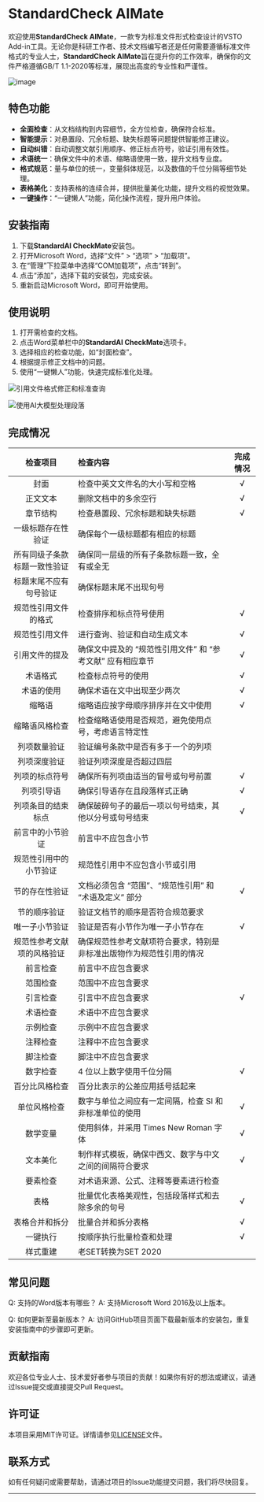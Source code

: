 # StandardCheck AIMate

欢迎使用**StandardCheck AIMate**，一款专为标准文件形式检查设计的VSTO Add-in工具。无论你是科研工作者、技术文档编写者还是任何需要遵循标准文件格式的专业人士，**StandardCheck AIMate**旨在提升你的工作效率，确保你的文件严格遵循GB/T 1.1-2020等标准，展现出高度的专业性和严谨性。

![image](https://github.com/zhangzhangco/CheckStandardfile/assets/5515762/fbd1970b-f842-40f9-988b-dd57fccb9689)

## 特色功能

- **全面检查**：从文档结构到内容细节，全方位检查，确保符合标准。
- **智能提示**：对悬置段、冗余标题、缺失标题等问题提供智能修正建议。
- **自动纠错**：自动调整文献引用顺序、修正标点符号，验证引用有效性。
- **术语统一**：确保文件中的术语、缩略语使用一致，提升文档专业度。
- **格式规范**：量与单位的统一，变量斜体规范，以及数值的千位分隔等细节处理。
- **表格美化**：支持表格的连续合并，提供批量美化功能，提升文档的视觉效果。
- **一键操作**：“一键懒人”功能，简化操作流程，提升用户体验。

## 安装指南

1. 下载**StandardAI CheckMate**安装包。
2. 打开Microsoft Word，选择“文件” > “选项” > “加载项”。
3. 在“管理”下拉菜单中选择“COM加载项”，点击“转到”。
4. 点击“添加”，选择下载的安装包，完成安装。
5. 重新启动Microsoft Word，即可开始使用。

## 使用说明

1. 打开需检查的文档。
2. 点击Word菜单栏中的**StandardAI CheckMate**选项卡。
3. 选择相应的检查功能，如“封面检查”。
4. 根据提示修正文档中的问题。
5. 使用“一键懒人”功能，快速完成标准化处理。

![引用文件格式修正和标准查询](https://github.com/zhangzhangco/CheckStandardfile/assets/5515762/7e386dbd-ea04-416f-8bd8-c40cead79369)


![使用AI大模型处理段落](https://github.com/zhangzhangco/CheckStandardfile/assets/5515762/1e0740fd-7e60-4893-827b-31bf09acd8bb)

## 完成情况
| 检查项目 | 检查内容 | 完成情况 |
| :---: | :--- | :---: |
| 封面 | 检查中英文文件名的大小写和空格 | √ |
| 正文文本 | 删除文档中的多余空行 | √ |
| 章节结构 | 检查悬置段、冗余标题和缺失标题 | √ |
| 一级标题存在性验证 | 确保每个一级标题都有相应的标题 | |
| 所有同级子条款标题一致性验证 | 确保同一层级的所有子条款标题一致，全有或全无 | |
| 标题末尾不应有句号验证 | 确保标题末尾不出现句号 | |
| 规范性引用文件的格式 | 检查排序和标点符号使用 | √ |
| 规范性引用文件 | 进行查询、验证和自动生成文本 | √ |
| 引用文件的提及 | 确保文中提及的 “规范性引用文件” 和 “参考文献” 应有相应章节 | √ |
| 术语格式 | 检查标点符号的使用 | √ |
| 术语的使用 | 确保术语在文中出现至少两次 | √ |
| 缩略语 | 缩略语应按字母顺序排序并在文中使用 | √ |
| 缩略语风格检查 | 检查缩略语使用是否规范，避免使用点号，考虑语言特定性 | |
| 列项数量验证 | 验证编号条款中是否有多于一个的列项 | |
| 列项深度验证 | 验证列项深度是否超过四层 | |
| 列项的标点符号 | 确保所有列项由适当的冒号或句号前置 | √ |
| 列项引导语 | 确保引导语存在且段落样式正确 | √ |
| 列项条目的结束标点 | 确保破碎句子的最后一项以句号结束，其他以分号或句号结束 | √ |
| 前言中的小节验证 | 前言中不应包含小节 | |
| 规范性引用中的小节验证 | 规范性引用中不应包含小节或引用 | |
| 节的存在性验证 | 文档必须包含 “范围”、“规范性引用” 和 “术语及定义” 部分 | √ |
| 节的顺序验证 | 验证文档节的顺序是否符合规范要求 | |
| 唯一子小节验证 | 验证是否有小节作为唯一子小节存在 | √ |
| 规范性参考文献项的风格验证 | 确保规范性参考文献项符合要求，特别是非标准出版物作为规范性引用的情况 | |
| 前言检查 | 前言中不应包含要求 | |
| 范围检查 | 范围中不应包含要求 | |
| 引言检查 | 引言中不应包含要求 | √ |
| 术语检查 | 术语中不应包含要求 | |
| 示例检查 | 示例中不应包含要求 | |
| 注释检查 | 注释中不应包含要求 | |
| 脚注检查 | 脚注中不应包含要求 | |
| 数字检查 | 4 位以上数字使用千位分隔 | √ |
| 百分比风格检查 | 百分比表示的公差应用括号括起来 | |
| 单位风格检查 | 数字与单位之间应有一定间隔，检查 SI 和非标准单位的使用 | √ |
| 数学变量 | 使用斜体，并采用 Times New Roman 字体 | √ |
| 文本美化 | 制作样式模板，确保中西文、数字与中文之间的间隔符合要求 | √ |
| 要素检查 | 对术语来源、公式、注释等要素进行检查 | |
| 表格 | 批量优化表格美观性，包括段落样式和去除多余的句号 | √ |
| 表格合并和拆分 | 批量合并和拆分表格 | √ |
| 一键执行 | 按顺序执行批量检查和处理 | √ |
| 样式重建 | 老SET转换为SET 2020 | |
	
## 常见问题

Q: 支持的Word版本有哪些？
A: 支持Microsoft Word 2016及以上版本。

Q: 如何更新至最新版本？
A: 访问GitHub项目页面下载最新版本的安装包，重复安装指南中的步骤即可更新。

## 贡献指南

欢迎各位专业人士、技术爱好者参与项目的贡献！如果你有好的想法或建议，请通过Issue提交或直接提交Pull Request。

## 许可证

本项目采用MIT许可证。详情请参见[LICENSE](LICENSE)文件。

## 联系方式

如有任何疑问或需要帮助，请通过项目的Issue功能提交问题，我们将尽快回复。

---
